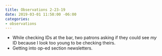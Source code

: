 ```yaml
---
title: Observations 2-23-19
date: 2019-03-01 11:58:00 -06:00
categories:
- observations
---
```


- While checking IDs at the bar, two patrons asking if they could see *my* ID because I look too young to be checking theirs.
- Getting into op-ed section newsletters.